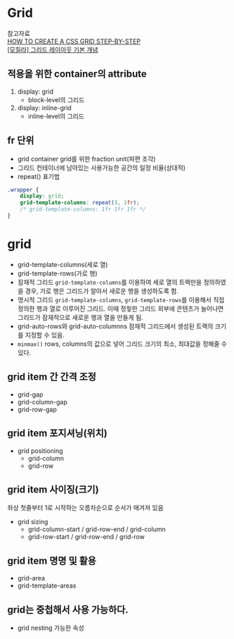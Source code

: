 # Grid
참고자료  
[HOW TO CREATE A CSS GRID STEP-BY-STEP](http://www.developerdrive.com/2018/02/how-to-create-a-css-grid-step-by-step/)  
[[모질라] 그리드 레이아웃 기본 개념](https://developer.mozilla.org/ko/docs/Web/CSS/CSS_Grid_Layout/그리드_레이아웃의_기본_개념)

## 적용을 위한 container의 attribute
1. display: grid
    * block-level의 그리드
2. display: inline-grid
    * inline-level의 그리드

## fr 단위
* grid container grid를 위한 fraction unit(파편 조각)
* 그리드 컨테이너에 남아있는 사용가능한 공간의 일정 비율(상대적)
* repeat() 표기법
```css
.wrapper {
    display: grid;
    grid-template-columns: repeat(3, 1fr);
    /* grid-template-columns: 1fr 1fr 1fr */
}
```

# grid 
* grid-template-columns(세로 열)
* grid-template-rows(가로 행)
* 잠재적 그리드
`grid-template-columns`를 이용하여 세로 열의 트랙만을 정의하였을 경우, 가로 행은 그리드가 알아서 새로운 행을 생성하도록 함.
* 명시적 그리드
`grid-template-columns`, `grid-template-rows`를 이용해서 직접 정의한 행과 열로 이루어진 그리드. 이때 정읳한 그리드 외부에 콘텐츠가 늘어나면 그리드가 잠재적으로 새로운 행과 열을 만들게 됨.
* grid-auto-rows와 grid-auto-columnns
잠재적 그리드에서 생성된 트랙의 크기를 지정할 수 있음.
* `minmax()`
rows, columns의 값으로 넣어 그리드 크기의 최소, 최대값을 정해줄 수 있다.

## grid item 간 간격 조정
* grid-gap
* grid-column-gap
* grid-row-gap

## grid item 포지셔닝(위치)
* grid positioning
    * grid-column
    * grid-row

## grid item 사이징(크기)
좌상 첫줄부터 1로 시작하는 오름차순으로 순서가 매겨져 있음
* grid sizing
    * grid-column-start / grid-row-end / grid-column
    * grid-row-start / grid-row-end / grid-row

## grid item 명명 및 활용
* grid-area
* grid-template-areas

## grid는 중첩해서 사용 가능하다.
* grid nesting 가능한 속성


